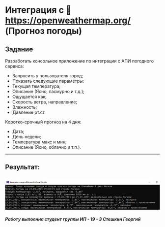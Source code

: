 # Интеграция с 📌https://openweathermap.org/ (Прогноз погоды)
__Задание__
---
Разработать консольное приложение по интеграции с АПИ погодного сервиса:
- Запросить у пользователя город;
- Показать следующие параметры:
- Текущая температура;
- Описание (Ясно, пасмурно и т.д.);
- Ощущается как;
- Скорость ветра, направление;
- Влажность;
- Давление рт.ст.

Коротко-срочный прогноз на 4 дня:
- Дата;
- День недели;
- Температура макс и мин;
- Описание (Ясно, облачно и т.п.).
---
## Результат:

![Результат для города "Москва"](image_to_readme.jpg)
---
___Работу выполнил студент группы ИП - 19 - 3 Стешкин Георгий___